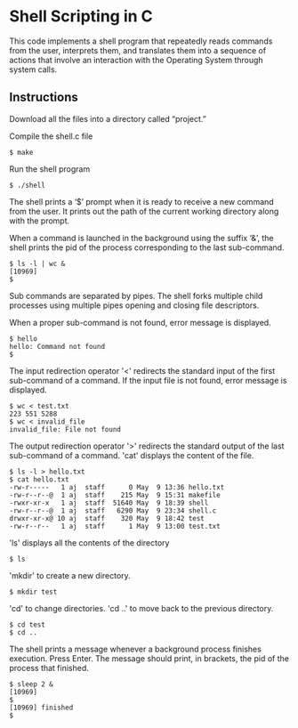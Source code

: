 # Shell Scripting in C

This code implements a shell program that repeatedly reads commands from the user, interprets them, and translates them into a sequence of actions that involve an interaction with the Operating System through system calls. 

## Instructions
Download all the files into a directory called “project.” 

Compile the shell.c file 

    $ make

Run the shell program 

    $ ./shell

The shell prints a ‘$’ prompt when it is ready to receive a new command from the user. It prints out the path of the current working directory along with the prompt. 

When a command is launched in the background using the suffix ‘&’, the shell prints the pid of the process corresponding to the last sub-command. 

    $ ls -l | wc & 
    [10969]
    $ 
Sub commands are separated by pipes. The shell forks multiple child processes using multiple pipes opening and closing file descriptors. 

When a proper sub-command is not found, error message is displayed. 

    $ hello 
    hello: Command not found
    $

The input redirection operator '<' redirects the standard input of the first sub-command of a command. If the input file is not found, error message is displayed. 
    
    $ wc < test.txt 
    223 551 5288 
    $ wc < invalid_file 
    invalid_file: File not found
    
The output redirection operator '>' redirects the standard output of the last sub-command of a command. 'cat' displays the content of the file. 
    
    $ ls -l > hello.txt
    $ cat hello.txt
    -rw-r-----   1 aj  staff      0 May  9 13:36 hello.txt
    -rw-r--r--@  1 aj  staff    215 May  9 15:31 makefile
    -rwxr-xr-x   1 aj  staff  51640 May  9 18:39 shell
    -rw-r--r--@  1 aj  staff   6290 May  9 23:34 shell.c
    drwxr-xr-x@ 10 aj  staff    320 May  9 18:42 test
    -rw-r--r--   1 aj  staff      1 May  9 13:00 test.txt

'ls' displays all the contents of the directory 
    
    $ ls

'mkdir' to create a new directory. 

    $ mkdir test

'cd' to change directories. 'cd ..' to move back to the previous directory. 
    
    $ cd test
    $ cd .. 
    
The shell prints a message whenever a background process finishes execution. Press Enter. The message should print, in brackets, the pid of the process that finished.
    
    $ sleep 2 & 
    [10969] 
    $ 
    [10969] finished 
    $ 
    
